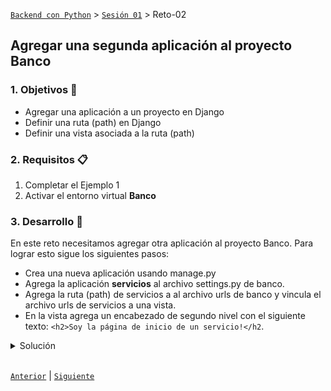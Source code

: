 [`Backend con Python`](../../Readme.md) > [`Sesión 01`](../Readme.md) > Reto-02
## Agregar una segunda aplicación al proyecto Banco

### 1. Objetivos :dart:
- Agregar una aplicación a un proyecto en Django
- Definir una ruta (path) en Django
- Definir una vista asociada a la ruta (path)

### 2. Requisitos :clipboard:
1. Completar el Ejemplo 1
2. Activar el entorno virtual __Banco__

### 3. Desarrollo :rocket:

En este reto necesitamos agregar otra aplicación al proyecto Banco. Para lograr esto sigue los siguientes pasos:
- Crea una nueva aplicación usando manage.py
- Agrega la aplicación __servicios__ al archivo settings.py de banco.
- Agrega la ruta (path) de servicios a al archivo urls de banco y vincula el archivo urls de servicios a una vista.
- En la vista agrega un encabezado de segundo nivel con el siguiente texto: `<h2>Soy la página de inicio de un servicio!</h2`.

<details><summary>Solución</summary>

 Crear la aplicación ____ con:

   ```console
   python3 manage.py startapp servicios
   ```

 Ejecutar el proyecto __Banco__ con:

   ```console
   python3 manage.py runserver
   ```

 Agrega la aplicación __servicios__ a la configuración en el archivo `Banco/Banco/settings.py`:

   ```python
   # Application definition

   INSTALLED_APPS = [
       'django.contrib.admin',
       'django.contrib.auth',
       'django.contrib.contenttypes',
       'django.contrib.sessions',
       'django.contrib.messages',
       'django.contrib.staticfiles',
       'tarjeta',
       'servicios',
   ]
   ```
 Mapea la url `/servicios` con las rutas generales del proyecto __Banco__ hacia las rutas de la aplicación __servicios__

   ```
   url / -> Banco/Banco/urls.py -> Banco/servicios/urls.py
   ```

   __En el archivo `Banco/Banco/urls.py` agregar lo siguiente:__

   ```python
   urlpatterns = [
		path('', include("tarjeta.urls")),
   		path('servicios/', include("servicios.urls")), #agregada
   		path('admin/', admin.site.urls),
   ]


 Mapea la url `/servicios` con las rutas de la aplicación __servicios__

   ```
   url /perfiles -> Banco/servicios/urls.py -> Banco/servicios/views.py
   ```

   __Crear el archivo `Banco/servicios/urls.py` con el siguiente contenido:__

   ```python
   from django.urls import path
   from . import views

   urlpatterns = [
       path('', views.index, name='servicios_index'),
   ]
   ```
   Acuérdate de estar reiniciando Django para observar los resultados y mensajes de error.
   ***

Agregar la vista `index` al archivo `Banco/servicios/views.py` con el siguiente contenido:

   ```python
   from django.http import HttpResponse
   from django.shortcuts import render

   # Create your views here.
   def index(request):
       """ Vista para atender la petición de la url /servicios """

         return HttpResponse("<h2>Soy la página de inicio de un servicio!</h2>")
   ```

   __Abrir la siguiente url en el navegador__

   http://127.0.0.1:8000/servicios

   __El resultado debería ser el siguiente:__

  ![](img/1.png)
</details>
</br>

[`Anterior`](../Readme.md#Entornos-Virtuales) | [`Siguiente`](../Ejemplo-03/Readme.md)
